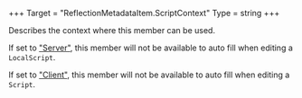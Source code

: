 +++
Target = "ReflectionMetadataItem.ScriptContext"
Type = string
+++

Describes the context where this member can be used.If set to ["Server"](https://developer.roblox.com/articles/String), this member will not be available to auto fill when editing a `LocalScript`.If set to ["Client"](https://developer.roblox.com/articles/String), this member will not be available to auto fill when editing a `Script`.